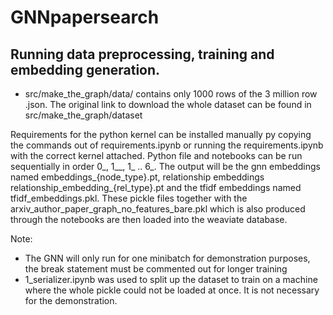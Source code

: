 # GNNpapersearch



## Running data preprocessing, training and embedding generation.
- src/make_the_graph/data/ contains only 1000 rows of the 3 million row .json. The original link to download the whole dataset can be found in src/make_the_graph/dataset

Requirements for the python kernel can be installed manually py copying the commands out of requirements.ipynb or running the requirements.ipynb with the correct kernel attached.
Python file and notebooks can be run sequentially in order 0_, 1__, 1_ .. 6_.
The output will be the gnn embeddings named embeddings_{node_type}.pt,
relationship embeddings relationship_embedding_{rel_type}.pt
and the tfidf embeddings named tfidf_embeddings.pkl.
These pickle files together with the arxiv_author_paper_graph_no_features_bare.pkl which is also produced through the notebooks are then loaded into the weaviate database.

Note: 
- The GNN will only run for one minibatch for demonstration purposes, the break statement must be commented out for longer training
- 1_serializer.ipynb was used to split up the dataset to train on a machine where the whole pickle could not be loaded at once. It is not necessary for the demonstration.



